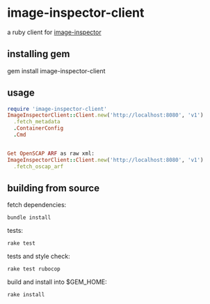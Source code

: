 # image-inspector-client
a ruby client for [image-inspector](https://github.com/simon3z/image-inspector)

## installing gem
gem install image-inspector-client

## usage
```ruby
require 'image-inspector-client'
ImageInspectorClient::Client.new('http://localhost:8080', 'v1')
  .fetch_metadata
  .ContainerConfig
  .Cmd


Get OpenSCAP ARF as raw xml:
ImageInspectorClient::Client.new('http://localhost:8080', 'v1')
  .fetch_oscap_arf

```

## building from source
fetch dependencies:
```
bundle install
```
tests:
```
rake test
```
tests and style check:
```
rake test rubocop
```

build and install into $GEM_HOME:
```
rake install
```
